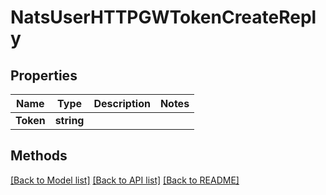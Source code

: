 # NatsUserHTTPGWTokenCreateReply

## Properties

Name | Type | Description | Notes
------------ | ------------- | ------------- | -------------
**Token** | **string** |  | 

## Methods


[[Back to Model list]](../README.md#documentation-for-models) [[Back to API list]](../README.md#documentation-for-api-endpoints) [[Back to README]](../README.md)



